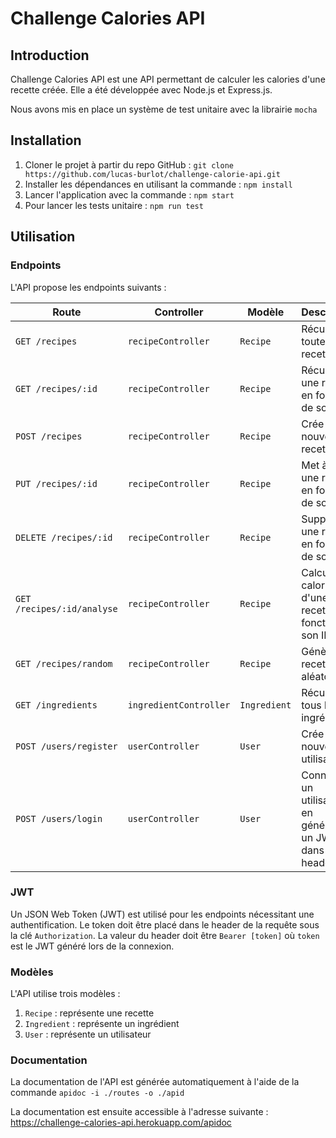 # Challenge Calories API

## Introduction

Challenge Calories API est une API permettant de calculer les calories d'une recette créée. Elle a été développée avec Node.js et Express.js.

Nous avons mis en place un système de test unitaire avec la librairie `mocha`

## Installation

1. Cloner le projet à partir du repo GitHub : `git clone https://github.com/lucas-burlot/challenge-calorie-api.git`
2. Installer les dépendances en utilisant la commande : `npm install`
3. Lancer l'application avec la commande : `npm start`
4. Pour lancer les tests unitaire : `npm run test`

## Utilisation

### Endpoints

L'API propose les endpoints suivants :

| Route                    | Controller           | Modèle       | Description                                                  |
|--------------------------|----------------------|--------------|--------------------------------------------------------------|
| `GET /recipes`            | `recipeController`   | `Recipe`     | Récupère toutes les recettes                                  |
| `GET /recipes/:id`        | `recipeController`   | `Recipe`     | Récupère une recette en fonction de son ID                    |
| `POST /recipes`           | `recipeController`   | `Recipe`     | Crée une nouvelle recette                                     |
| `PUT /recipes/:id`        | `recipeController`   | `Recipe`     | Met à jour une recette en fonction de son ID                   |
| `DELETE /recipes/:id`     | `recipeController`   | `Recipe`     | Supprime une recette en fonction de son ID                     |
| `GET /recipes/:id/analyse`| `recipeController`   | `Recipe`     | Calcule les calories d'une recette en fonction de son ID      |
| `GET /recipes/random`| `recipeController`   | `Recipe`     | Génère une recette aléatoire      |
| `GET /ingredients`        | `ingredientController`| `Ingredient`| Récupère tous les ingrédients                                 |                |
| `POST /users/register`    | `userController`     | `User`       | Crée un nouvel utilisateur                                    |
| `POST /users/login`       | `userController`     | `User`       | Connecte un utilisateur en générant un JWT dans le header     |

### JWT

Un JSON Web Token (JWT) est utilisé pour les endpoints nécessitant une authentification. Le token doit être placé dans le header de la requête sous la clé `Authorization`. La valeur du header doit être `Bearer [token]` où `token` est le JWT généré lors de la connexion.

### Modèles

L'API utilise trois modèles :

1. `Recipe` : représente une recette
2. `Ingredient` : représente un ingrédient
3. `User` : représente un utilisateur

### Documentation

La documentation de l'API est générée automatiquement à l'aide de la commande `apidoc -i ./routes -o ./apid`

La documentation est ensuite accessible à l'adresse suivante : https://challenge-calories-api.herokuapp.com/apidoc
